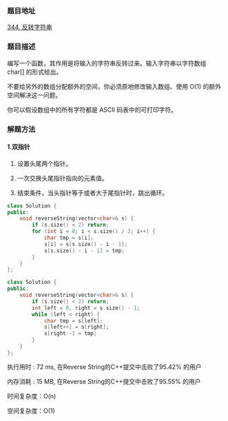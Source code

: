 ### 题目地址
[344. 反转字符串](https://leetcode-cn.com/problems/reverse-string/)
### 题目描述
编写一个函数，其作用是将输入的字符串反转过来。输入字符串以字符数组 char[] 的形式给出。

不要给另外的数组分配额外的空间，你必须原地修改输入数组、使用 O(1) 的额外空间解决这一问题。

你可以假设数组中的所有字符都是 ASCII 码表中的可打印字符。

### 解题方法
#### 1.双指针
1. 设置头尾两个指针。

2. 一次交换头尾指针指向的元素值。

3. 结束条件，当头指针等于或者大于尾指针时，跳出循环。

```C++
class Solution {
public:
    void reverseString(vector<char>& s) {
        if (s.size() < 2) return;
        for (int i = 0; i < s.size() / 2; i++) {
            char tmp = s[i];
            s[i] = s[s.size() - i - 1];
            s[s.size() - i - 1] = tmp; 
        }
    }
};
```

```C++
class Solution {
public:
    void reverseString(vector<char>& s) {
        if (s.size() < 2) return;
        int left = 0, right = s.size() - 1;
        while (left < right) {
            char tmp = s[left];
            s[left++] = s[right];
            s[right--] = tmp;
        }
    }
};
```

执行用时 : 72 ms, 在Reverse String的C++提交中击败了95.42% 的用户

内存消耗 : 15 MB, 在Reverse String的C++提交中击败了95.55% 的用户


时间复杂度：O(n)

空间复杂度：O(1)
